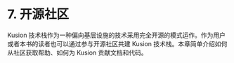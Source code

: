 # 7. 开源社区

Kusion 技术栈作为一种偏向基层设施的技术采用完全开源的模式运作。作为用户或者本书的读者也可以通过参与开源社区共建 Kusion 技术栈。本章简单介绍如何从社区获取帮助、如何为 Kusion 贡献文档和代码。
